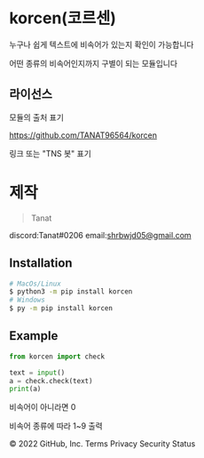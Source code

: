 # korcen(코르센)
누구나 쉽게 텍스트에 비속어가 있는지 확인이 가능합니다

어떤 종류의 비속어인지까지 구별이 되는 모듈입니다

## 라이선스

모듈의 출처 표기

https://github.com/TANAT96564/korcen

링크 또는 "TNS 봇" 표기 

# 제작

>Tanat

discord:Tanat#0206
email:shrbwjd05@gmail.com

## Installation

```sh
# MacOs/Linux
$ python3 -m pip install korcen
# Windows
$ py -m pip install korcen
```

## Example

```py
from korcen import check

text = input()
a = check.check(text)
print(a)
```

비속어이 아니라면 0

비속어 종류에 따라 1~9 출력

© 2022 GitHub, Inc.
Terms
Privacy
Security
Status

